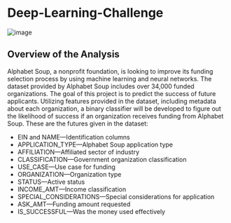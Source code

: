 # Deep-Learning-Challenge

![image](https://github.com/carojasp12/Deep-Learning-Challenge/assets/152667250/fb78cc73-ba97-48b6-9bad-b0d98fd878c2)

## Overview of the Analysis

Alphabet Soup, a nonprofit foundation, is looking to improve its funding selection process by using machine learning and neural networks. The dataset provided by Alphabet Soup includes over 34,000 funded organizations. The goal of this project is to predict the success of future applicants. Utilizing features provided in the dataset, including metadata about each organization, a binary classifier will be developed to figure out the likelihood of success if an organization receives funding from Alphabet Soup. These are the futures given in the dataset:

- EIN and NAME—Identification columns
- APPLICATION_TYPE—Alphabet Soup application type
- AFFILIATION—Affiliated sector of industry
- CLASSIFICATION—Government organization classification
- USE_CASE—Use case for funding
- ORGANIZATION—Organization type
- STATUS—Active status
- INCOME_AMT—Income classification
- SPECIAL_CONSIDERATIONS—Special considerations for application
- ASK_AMT—Funding amount requested
- IS_SUCCESSFUL—Was the money used effectively
